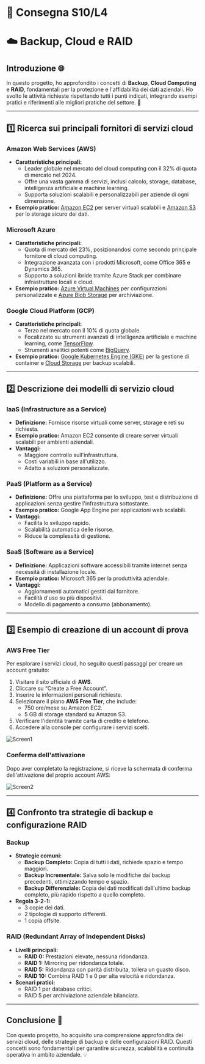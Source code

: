 # 📝 Consegna S10/L4
# ☁️ Backup, Cloud e RAID

## Introduzione 🌐
In questo progetto, ho approfondito i concetti di **Backup**, **Cloud Computing** e **RAID**, fondamentali per la protezione e l'affidabilità dei dati aziendali. Ho svolto le attività richieste rispettando tutti i punti indicati, integrando esempi pratici e riferimenti alle migliori pratiche del settore. 💪

---

## 1️⃣ Ricerca sui principali fornitori di servizi cloud

### **Amazon Web Services (AWS)**
- **Caratteristiche principali:**
  - Leader globale nel mercato del cloud computing con il 32% di quota di mercato nel 2024.
  - Offre una vasta gamma di servizi, inclusi calcolo, storage, database, intelligenza artificiale e machine learning.
  - Supporta soluzioni scalabili e personalizzabili per aziende di ogni dimensione.
- **Esempio pratico:** [Amazon EC2](https://aws.amazon.com/ec2/) per server virtuali scalabili e [Amazon S3](https://aws.amazon.com/s3/) per lo storage sicuro dei dati.

### **Microsoft Azure**
- **Caratteristiche principali:**
  - Quota di mercato del 23%, posizionandosi come secondo principale fornitore di cloud computing.
  - Integrazione avanzata con i prodotti Microsoft, come Office 365 e Dynamics 365.
  - Supporto a soluzioni ibride tramite Azure Stack per combinare infrastrutture locali e cloud.
- **Esempio pratico:** [Azure Virtual Machines](https://azure.microsoft.com/en-us/services/virtual-machines/) per configurazioni personalizzate e [Azure Blob Storage](https://azure.microsoft.com/en-us/services/storage/blobs/) per archiviazione.

### **Google Cloud Platform (GCP)**
- **Caratteristiche principali:**
  - Terzo nel mercato con il 10% di quota globale.
  - Focalizzato su strumenti avanzati di intelligenza artificiale e machine learning, come [TensorFlow](https://www.tensorflow.org/).
  - Strumenti analitici potenti come [BigQuery](https://cloud.google.com/bigquery).
- **Esempio pratico:** [Google Kubernetes Engine (GKE)](https://cloud.google.com/kubernetes-engine/) per la gestione di container e [Cloud Storage](https://cloud.google.com/storage) per backup scalabili.

---

## 2️⃣ Descrizione dei modelli di servizio cloud

### **IaaS (Infrastructure as a Service)**
- **Definizione:** Fornisce risorse virtuali come server, storage e reti su richiesta.
- **Esempio pratico:** Amazon EC2 consente di creare server virtuali scalabili per ambienti aziendali.
- **Vantaggi:**
  - Maggiore controllo sull'infrastruttura.
  - Costi variabili in base all'utilizzo.
  - Adatto a soluzioni personalizzate.

### **PaaS (Platform as a Service)**
- **Definizione:** Offre una piattaforma per lo sviluppo, test e distribuzione di applicazioni senza gestire l'infrastruttura sottostante.
- **Esempio pratico:** Google App Engine per applicazioni web scalabili.
- **Vantaggi:**
  - Facilita lo sviluppo rapido.
  - Scalabilità automatica delle risorse.
  - Riduce la complessità di gestione.

### **SaaS (Software as a Service)**
- **Definizione:** Applicazioni software accessibili tramite internet senza necessità di installazione locale.
- **Esempio pratico:** Microsoft 365 per la produttività aziendale.
- **Vantaggi:**
  - Aggiornamenti automatici gestiti dal fornitore.
  - Facilità d'uso su più dispositivi.
  - Modello di pagamento a consumo (abbonamento).

---

## 3️⃣ Esempio di creazione di un account di prova

### **AWS Free Tier**
Per esplorare i servizi cloud, ho seguito questi passaggi per creare un account gratuito:

1. Visitare il sito ufficiale di **AWS**.
2. Cliccare su “Create a Free Account”.
3. Inserire le informazioni personali richieste.
4. Selezionare il piano **AWS Free Tier**, che include:
   - 750 ore/mese su Amazon EC2.
   - 5 GB di storage standard su Amazon S3.
5. Verificare l'identità tramite carta di credito e telefono.
6. Accedere alla console per configurare i servizi scelti.

![Screen1](./Screen1.png)

### Conferma dell'attivazione
Dopo aver completato la registrazione, si riceve la schermata di conferma dell'attivazione del proprio account AWS:

![Screen2](./Screen2.png)

---

## 4️⃣ Confronto tra strategie di backup e configurazione RAID

### **Backup**
- **Strategie comuni:**
  - **Backup Completo:** Copia di tutti i dati, richiede spazio e tempo maggiori.
  - **Backup Incrementale:** Salva solo le modifiche dai backup precedenti, ottimizzando tempo e spazio.
  - **Backup Differenziale:** Copia dei dati modificati dall'ultimo backup completo, più rapido rispetto a quello completo.
- **Regola 3-2-1:**
  - 3 copie dei dati.
  - 2 tipologie di supporto differenti.
  - 1 copia offsite.

### **RAID (Redundant Array of Independent Disks)**
- **Livelli principali:**
  - **RAID 0:** Prestazioni elevate, nessuna ridondanza.
  - **RAID 1:** Mirroring per ridondanza totale.
  - **RAID 5:** Ridondanza con parità distribuita, tollera un guasto disco.
  - **RAID 10:** Combina RAID 1 e 0 per alta velocità e ridondanza.
- **Scenari pratici:**
  - RAID 1 per database critici.
  - RAID 5 per archiviazione aziendale bilanciata.

---

## Conclusione 🚀

Con questo progetto, ho acquisito una comprensione approfondita dei servizi cloud, delle strategie di backup e delle configurazioni RAID. Questi concetti sono fondamentali per garantire sicurezza, scalabilità e continuità operativa in ambito aziendale. 💡